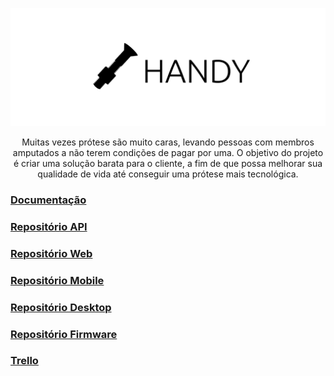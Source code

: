 ![logo](/README_images/logo.png)

<p align="center"> Muitas vezes prótese são muito caras, levando pessoas com membros amputados a não terem condições de pagar por uma. O objetivo do projeto é criar uma solução barata para o cliente, a fim de que possa melhorar sua qualidade de vida até conseguir uma prótese mais tecnológica. </p>
 

### [Documentação](https://github.com/MatheusTomazella/Handy/blob/master/Documentação/Documentação.pdf)
### [Repositório API](https://github.com/matheustomazella/pinus)  
### [Repositório Web](https://github.com/MatheusTomazella/Handy-Web)
### [Repositório Mobile](https://github.com/matheustomazella/handy-mobile)
### [Repositório Desktop](https://github.com/matheustomazella/handy-desktop)
### [Repositório Firmware](https://github.com/MatheusTomazella/Handy-Firmware)
### [Trello](https://trello.com/b/jp3Bz9N3/tcc)
